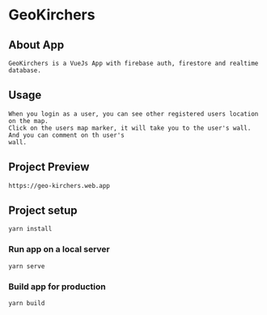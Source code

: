 # GeoKirchers

## About App
```
GeoKirchers is a VueJs App with firebase auth, firestore and realtime database.
```

## Usage 
```
When you login as a user, you can see other registered users location on the map.
Click on the users map marker, it will take you to the user's wall. And you can comment on th user's
wall.
```

## Project Preview
```
https://geo-kirchers.web.app
```

## Project setup
```
yarn install
```

### Run app on a local server
```
yarn serve
```

### Build app for production
```
yarn build
```
